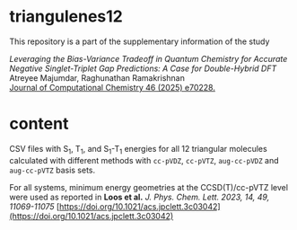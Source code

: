 # triangulenes12
This repository is a part of the supplementary information of the study

_Leveraging the Bias-Variance Tradeoff in Quantum Chemistry for Accurate Negative Singlet-Triplet Gap Predictions: A Case for Double-Hybrid DFT_   
Atreyee Majumdar, Raghunathan Ramakrishnan    
[Journal of Computational Chemistry  46 (2025) e70228.](https://doi.org/10.1002/jcc.70228)


# content
CSV files with S<sub>1</sub>, T<sub>1</sub>, and S<sub>1</sub>-T<sub>1</sub> energies for all 12 triangular molecules calculated with different methods with `cc-pVDZ`, `cc-pVTZ`, `aug-cc-pVDZ` and `aug-cc-pVTZ` basis sets. 

For all systems, minimum energy geometries at the CCSD(T)/cc-pVTZ level were used as reported in **Loos et al.** _J. Phys. Chem. Lett. 2023, 14, 49, 11069-11075_ [https://doi.org/10.1021/acs.jpclett.3c03042](https://doi.org/10.1021/acs.jpclett.3c03042)
